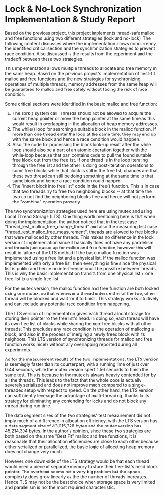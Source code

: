 # Lock & No-Lock Synchronization Implementation & Study Report

Based on the previous project, this project implements thread-safe malloc and free functions using two different strategies (lock and no-lock). The following content discusses where the implementation allows concurrency, the identified critical section and the synchronization strategies to prevent race condition. Also discussed is the results from the experiment and the tradeoff between these two strategies.

This implementation allows multiple threads to allocate and free memory in the same heap. Based on the previous project's implementation of best-fit malloc and free functions and the new strategies for synchronizing operations of multiple threads, memory addresses from the same heap will be guaranteed to malloc and free safely without facing the risk of race condition.

Some critical sections were identified in the basic malloc and free function:

1. The sbrk() system call. Threads should not be allowed to acquire the current heap pointer or move the heap pointer at the same time as this would result in overlapping in the allocation of heap memory addresses.
2. The while() loop for searching a suitable block in the malloc function. If more than one thread enter the loop at the same time, they may end up with the same block and hence a race condition would happen.  
3. Also, the code for processing the block look-up result after the while loop should also be a part of an atomic operation together with the while-loop because that part contains code to pull the found suitable free block out from the free list. If one thread is in the loop iterating through the free list and the other is doing post-iteration operations to some free blocks while that block is still in the free list, chances are that these two thread can still be doing something at the same time to that same block and hence a race condition could happen.
4. The "insert block into free list" code in the free() function. This is in case that two threads try to free two neighboring blocks -- at that time the two do not find the neighboring blocks free and hence will not perform the "combine" operation properly. 

The two synchronization strategies used here are using mutex and using Local Thread Storage (LTS). One thing worth mentioning here is that when doing the implementation, the author noticed that in the test case "thread_test_malloc_free_change_thread" and also the measuring test case "thread_test_malloc_free_measurement", threads are allowed to free blocks that were malloced by other threads. This makes no difference in the lock version of implementation since it basically does not have any parallelism and threads just queue up for malloc and free function, however this will result in failure of the LTS method if the basic malloc function was implemented using a free list and a physical list. If the malloc function was implemented with only a free list, then everything is fine since the physical list is public and hence no interference could be possible between threads. This is why the basic implementation transits from one physical list + one free list to a single free list. 

For the mutex version, the malloc function and free function are both locked using one mutex, so that whenever a thread enters either of the two, other thread will be blocked and wait for it to finish. This strategy works intuitively and can exclude any potential race condition from happening.

The LTS version of implementation gives each thread a local storage for storing their pointer to the free list's head. In doing so, each thread will have its own free list of blocks while sharing the non-free blocks with all other threads. This precludes any race condition in the operation of mallocing a block, and also in the process of merging a newly freed block with its neighbors. This LTS version of synchronizing threads for malloc and free function works nicely without any overlapping reported during all experiments.

As for the measurement results of the two implementations, the LTS version is seemingly faster than its counterpart, with a running time of just over 0.44 seconds, while the mutex version spent 1.56 seconds to finish the same test. This is because in the mutex is always heavily contended for by all the threads. This leads to the fact that the whole code is actually severely serialized and does not improve much compared to a single-threaded setup with respect to speed. On the other hand, the LTS version can sufficiently leverage the advantage of multi-threading, thanks to its strategy for eliminating any contending for locks and do not block any thread during run time.

The data segment sizes of the two strategies' test measurement did not imply much of a difference in allocation efficiency, with the LTS version has a data segment size of 43,015,328 bytes and the mutex version has 45,214,304 bytes. In the author's opinion, since these two strategies are both based on the same "Best Fit" malloc and free functions, it is reasonable that their allocation efficiencies are close to each other because either serialized or parallelized, the basic logic of allocating heap memory does not change very much.

However, one down-side of the LTS strategy would be that each thread would need a piece of separate memory to store their free-list's head block pointer. The overhead seems not a very big problem but the space complexity does grow linearly as the the number of threads increases. Hence TLS may not be the best choice when storage space is very limited and parallelism is not the most required characteristic.







